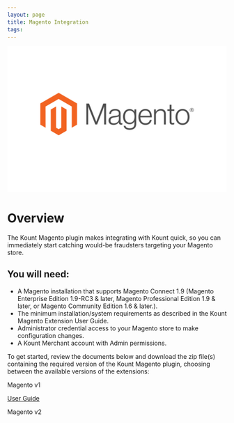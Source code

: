 ```yaml
---
layout: page 
title: Magento Integration
tags:
---
```


<div class="uk-cover-container">
    <canvas width="325" height="175"></canvas>
    <img src="/uploads/Magento-card-1-01.jpg" alt="" uk-cover>
</div>

# Overview
The Kount Magento plugin makes integrating with Kount quick, so you can immediately start catching would-be fraudsters targeting your Magento store.

## You will need: 

* A Magento installation that supports Magento Connect 1.9 (Magento Enterprise Edition 1.9-RC3 & later, Magento Professional Edition 1.9 & later, or Magento Community Edition 1.6 & later.).
* The minimum installation/system requirements as described in the Kount Magento Extension User Guide.
* Administrator credential access to your Magento store to make configuration changes.
* A Kount Merchant account with Admin permissions.

To get started, review the documents below and download the zip file(s) containing the required version of the Kount Magento plugin, choosing between the available versions of the extensions:

Magento v1 

 <a class="uk-button uk-badge uk-button-default uk-width-1-4" href="https://na82.salesforce.com/sfc/p/#36000000b56U/a/36000000HZiu/oSkTSfwZhL8zEXLv3LKYIR.W8_W_2bQYN18iYTOjmWw">User Guide</a>

Magento v2
